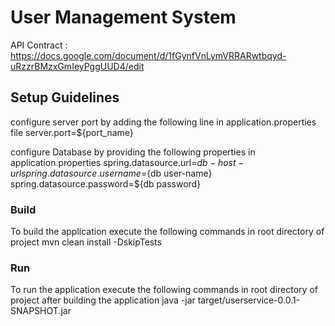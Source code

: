 # User Management System
API Contract : https://docs.google.com/document/d/1fGynfVnLymVRRARwtbqyd-uRzzrBMzxGmIeyPggUUD4/edit

## Setup Guidelines
configure server port by adding the following line in application.properties file
server.port=${port_name}

configure Database by providing the following properties in application.properties
spring.datasource.url=${db-host-url}
spring.datasource.username=${db user-name}
spring.datasource.password=${db password}

### Build
To build the application execute the following commands in root directory of project
mvn clean install -DskipTests

### Run
To run the application execute the following commands in root directory of project after building the application
java -jar target/userservice-0.0.1-SNAPSHOT.jar 
